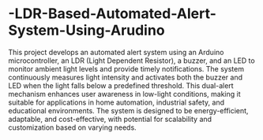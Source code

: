 # -LDR-Based-Automated-Alert-System-Using-Arudino
This project develops an automated alert system using an Arduino microcontroller, an LDR (Light Dependent Resistor), a buzzer, and an LED to monitor ambient light levels and provide timely notifications. The system continuously measures light intensity and activates both the buzzer and LED when the light falls below a predefined threshold. This dual-alert mechanism enhances user awareness in low-light conditions, making it suitable for applications in home automation, industrial safety, and educational environments. The system is designed to be energy-efficient, adaptable, and cost-effective, with potential for scalability and customization based on varying needs.

